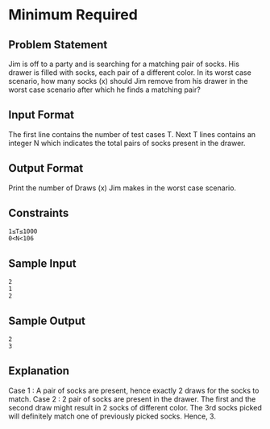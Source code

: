 # Minimum Required

## Problem Statement

Jim is off to a party and is searching for a matching pair of socks. His drawer is filled with socks, each pair of a different color. In its worst case scenario, how many socks (x) should Jim remove from his drawer in the worst case scenario after which he finds a matching pair?

## Input Format
The first line contains the number of test cases T.
Next T lines contains an integer N which indicates the total pairs of socks present in the drawer.

## Output Format
Print the number of Draws (x) Jim makes in the worst case scenario.

## Constraints
```
1≤T≤1000
0<N<106
```
## Sample Input
```
2
1
2
```
## Sample Output
```
2
3
```
## Explanation

Case 1 : A pair of socks are present, hence exactly 2 draws for the socks to match.
Case 2 : 2 pair of socks are present in the drawer. The first and the second draw might result in 2 socks of different color. The 3rd socks picked will definitely match one of previously picked socks. Hence, 3.
